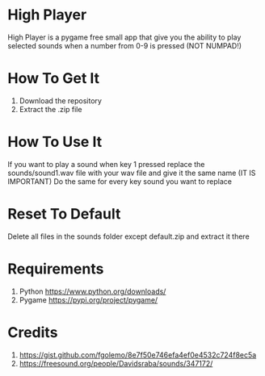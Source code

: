 # High Player
High Player is a pygame free small app that give you the ability to play selected sounds when a number from 0-9 is pressed (NOT NUMPAD!)

# How To Get It
1. Download the repository
2. Extract the .zip file

# How To Use It
If you want to play a sound when key 1 pressed replace the sounds/sound1.wav file with your wav file and give it the same name (IT IS IMPORTANT)
Do the same for every key sound you want to replace

# Reset To Default
Delete all files in the sounds folder except default.zip and extract it there

# Requirements
1. Python https://www.python.org/downloads/
2. Pygame https://pypi.org/project/pygame/

# Credits
1. https://gist.github.com/fgolemo/8e7f50e746efa4ef0e4532c724f8ec5a
2. https://freesound.org/people/Davidsraba/sounds/347172/